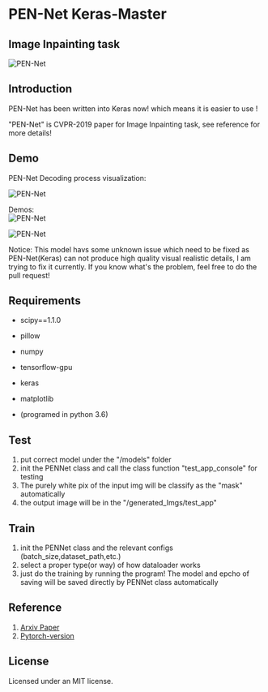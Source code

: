 # PEN-Net   Keras-Master
## Image Inpainting task

![PEN-Net](https://github.com/qxdnfsy/PEN-Net-Keras-Img_Inpainting/blob/master/demo/demo1.png?raw=true)

## Introduction
PEN-Net has been written into Keras now! 
which means it is easier to use !

"PEN-Net" is CVPR-2019 paper for Image Inpainting task, see reference for more details!

## Demo
PEN-Net Decoding process visualization:  

![PEN-Net](https://github.com/qxdnfsy/PEN-Net-Keras-Img_Inpainting/blob/master/demo/decoding.png?raw=true)  

Demos:  
![PEN-Net](https://github.com/qxdnfsy/PEN-Net-Keras-Img_Inpainting/blob/master/demo/demo3.png?raw=true)  

![PEN-Net](https://github.com/qxdnfsy/PEN-Net-Keras-Img_Inpainting/blob/master/demo/demo2.png?raw=true)

Notice: This model havs some unknown issue which need to be fixed as PEN-Net(Keras) can not produce high quality visual realistic details, I am trying to fix it currently. 
If you know what's the problem, feel free to do the pull request!  

## Requirements
* scipy==1.1.0
* pillow
* numpy
* tensorflow-gpu
* keras
* matplotlib

* (programed in python 3.6)

## Test
1. put correct model under the "/models" folder
2. init the PENNet class and call the class function "test_app_console" for testing
3. The purely white pix of the input img will be classify as the "mask" automatically
4. the output image will be in the "/generated_Imgs/test_app"

## Train
1. init the PENNet class and the relevant configs (batch_size,dataset_path,etc.)
2. select a proper type(or way) of how dataloader works
3. just do the training by running the program! The model and epcho of saving will be saved directly by PENNet class automatically

## Reference 
1. [Arxiv Paper](https://arxiv.org/abs/1904.07475)
2. [Pytorch-version](https://github.com/1900zyh/PEN-Net-for-Inpainting)

## License
Licensed under an MIT license.
